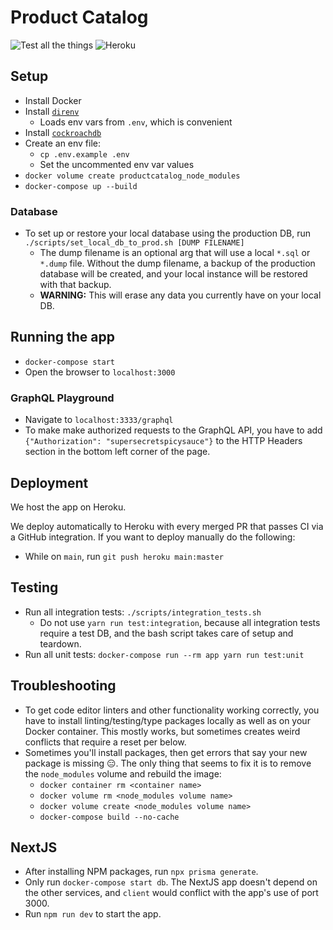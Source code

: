 # Product Catalog

![Test all the things](https://github.com/quiltyweb/productcatalog/workflows/Test%20all%20the%20things/badge.svg)
![Heroku](https://heroku-badge.herokuapp.com/?app=productcatalog)

## Setup

- Install Docker
- Install [`direnv`](https://direnv.net/)
  - Loads env vars from `.env`, which is convenient
- Install [`cockroachdb`](https://www.cockroachlabs.com/docs/stable/install-cockroachdb-mac.html)
- Create an env file:
  - `cp .env.example .env`
  - Set the uncommented env var values
- `docker volume create productcatalog_node_modules`
- `docker-compose up --build`

### Database

- To set up or restore your local database using the production DB, run `./scripts/set_local_db_to_prod.sh [DUMP FILENAME]`
  - The dump filename is an optional arg that will use a local `*.sql` or `*.dump` file. Without the dump filename, a backup of the production database will be created, and your local instance will be restored with that backup.
  - **WARNING:** This will erase any data you currently have on your local DB.

## Running the app

- `docker-compose start`
- Open the browser to `localhost:3000`

### GraphQL Playground

- Navigate to `localhost:3333/graphql`
- To make make authorized requests to the GraphQL API, you have to add `{"Authorization": "supersecretspicysauce"}` to the HTTP Headers section in the bottom left corner of the page.

## Deployment

We host the app on Heroku.

We deploy automatically to Heroku with every merged PR that passes CI via a GitHub integration. If you want to deploy manually do the following:

- While on `main`, run `git push heroku main:master`

## Testing

- Run all integration tests: `./scripts/integration_tests.sh`
  - Do not use `yarn run test:integration`, because all integration tests require a test DB, and the bash script takes care of setup and teardown.
- Run all unit tests: `docker-compose run --rm app yarn run test:unit`

## Troubleshooting

- To get code editor linters and other functionality working correctly, you have to install linting/testing/type packages locally as well as on your Docker container. This mostly works, but sometimes creates weird conflicts that require a reset per below.
- Sometimes you'll install packages, then get errors that say your new package is missing :expressionless:. The only thing that seems to fix it is to remove the `node_modules` volume and rebuild the image:
  - `docker container rm <container name>`
  - `docker volume rm <node_modules volume name>`
  - `docker volume create <node_modules volume name>`
  - `docker-compose build --no-cache`

## NextJS

- After installing NPM packages, run `npx prisma generate`.
- Only run `docker-compose start db`. The NextJS app doesn't depend on the other services, and `client` would conflict with the app's use of port 3000.
- Run `npm run dev` to start the app.
